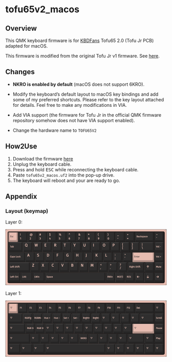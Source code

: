 # tofu65v2_macos

## Overview

This QMK keyboard firmware is for [KBDFans](https://kbdfans.com) Tofu65 2.0 (Tofu Jr PCB) adapted for macOS.

This firmware is modified from the original Tofu Jr v1 firmware. See [here](https://github.com/qmk/qmk_firmware/tree/master/keyboards/dztech/tofu/jr).

## Changes

- **NKRO is enabled by default** (macOS does not support 6KRO).
- Modify the keyboard’s default layout to macOS key bindings and add some of my preferred shortcuts. Please refer to the key layout attached for details. Feel free to make any modifications in VIA.
- Add VIA support (the firmware for Tofu Jr in the official QMK firmware repository somehow does not have VIA support enabled).

- Change the hardware name to `TOFU65V2`

## How2Use

1. Download the firmware [here](https://github.com/JerryZhangZZY/tofu65v2_macos/releases/latest/download/tofu65v2_macos.uf2)
2. Unplug the keyboard cable.
3. Press and hold <kbd>ESC</kbd> while reconnecting the keyboard cable.
4. Paste `tofu65v2_macos.uf2` into the pop-up drive.
5. The keyboard will reboot and your are ready to go.

## Appendix

### Layout (keymap)

Layer 0:

![keymap_0](./keymap_images/keymap_0.png)

Layer 1:

![keymap_1](./keymap_images/keymap_1.png)

